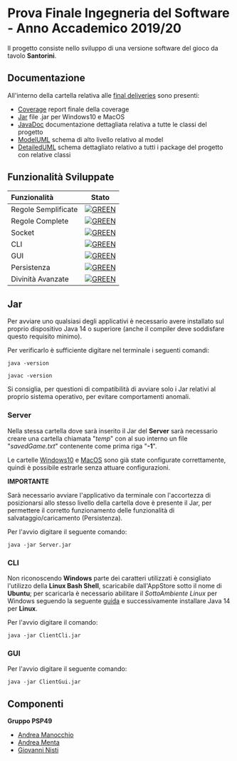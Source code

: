 # Prova Finale Ingegneria del Software - Anno Accademico 2019/20
Il progetto consiste nello sviluppo di una versione software del gioco da tavolo **Santorini**.
## Documentazione
All'interno della cartella relativa alle [final deliveries](/deliveries/final/) sono presenti:
 - [Coverage](/deliveries/final/FinalCoverageReport) report finale della coverage
 - [Jar](/deliveries/final/Jar) file .jar per Windows10 e MacOS
 - [JavaDoc](/deliveries/final/JavaDoc) documentazione dettagliata relativa a tutte le classi del progetto
 - [ModelUML](/deliveries/final/UML/ModelUML) schema di alto livello relativo al model
 - [DetailedUML](/deliveries/final/UML/DetailedUML) schema dettagliato relativo a tutti i package del progetto con relative classi
## Funzionalità Sviluppate
| Funzionalità | Stato |
|:-----------------------|:------------------------------------:|
| Regole Semplificate | [![GREEN](https://placehold.it/15/44bb44/44bb44)](#) |
| Regole Complete | [![GREEN](https://placehold.it/15/44bb44/44bb44)](#) |
| Socket |[![GREEN](https://placehold.it/15/44bb44/44bb44)](#) |
| CLI | [![GREEN](https://placehold.it/15/44bb44/44bb44)](#) |
| GUI |[![GREEN](https://placehold.it/15/44bb44/44bb44)](#) |
| Persistenza | [![GREEN](https://placehold.it/15/44bb44/44bb44)](#)|
| Divinità Avanzate | [![GREEN](https://placehold.it/15/44bb44/44bb44)](#)|
## Jar
Per avviare uno qualsiasi degli applicativi è necessario avere installato sul proprio dispositivo Java 14 o superiore (anche il compiler deve soddisfare questo requisito minimo).

Per verificarlo  è sufficiente digitare nel terminale i seguenti comandi:

`java -version`

`javac -version`

Si consiglia, per questioni di compatibilità di avviare solo i Jar relativi al proprio sistema operativo, per evitare comportamenti anomali.

### Server
Nella stessa cartella dove sarà inserito il Jar del **Server** sarà necessario creare una cartella chiamata "*temp*" con al suo interno un file "*savedGame.txt*" contenente
come prima riga "**-1**".

Le cartelle [Windows10](/deliveries/final/Jar/windows) e [MacOS](/deliveries/final/Jar/mac) sono già state configurate correttamente, quindi è possibile estrarle senza 
attuare configurazioni.

**IMPORTANTE**

Sarà necessario avviare l'applicativo da terminale con l'accortezza di posizionarsi allo stesso livello della cartella dove è presente il Jar, per permettere il 
corretto funzionamento delle funzionalità di salvataggio/caricamento (Persistenza).

Per l'avvio digitare il seguente comando:

`java -jar Server.jar`

### CLI
Non riconoscendo **Windows** parte dei caratteri utilizzati è consigliato l'utilizzo della **Linux Bash Shell**, scaricabile dall'AppStore sotto il nome di **Ubuntu**; 
per scaricarla è necessario abilitare il *SottoAmbiente Linux* per Windows seguendo la seguente [guida](https://www.howtogeek.com/249966/how-to-install-and-use-the-linux-bash-shell-on-windows-10/) e successivamente installare Java 14 per **Linux**.

Per l'avvio digitare il comando:

`java -jar ClientCli.jar`
### GUI
Per l'avvio digitare il seguente comando:

`java -jar ClientGui.jar`

## Componenti
**Gruppo PSP49**
 - [Andrea Manocchio](https://github.com/andremanoc)
 - [Andrea Menta](https://github.com/Menta99)
 - [Giovanni Nisti](https://github.com/GiovanniN98)
